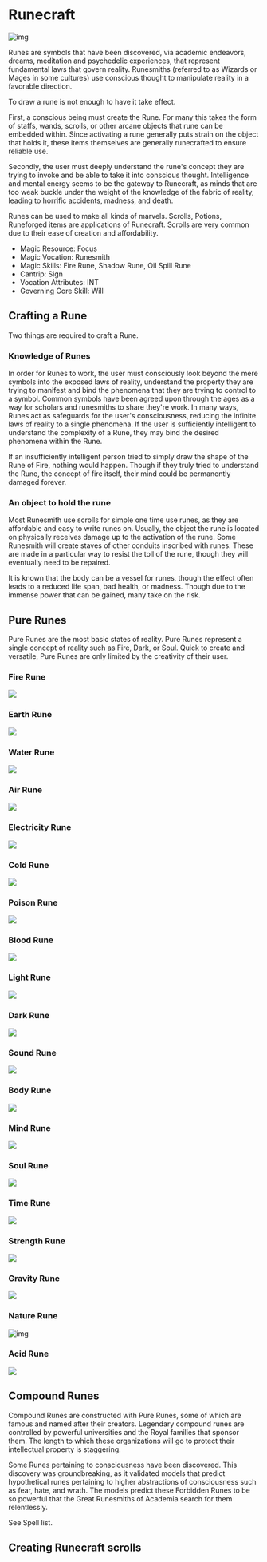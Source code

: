 # Runecraft

![img](Runecraft.png)

Runes are symbols that have been discovered, via academic endeavors, dreams, meditation and psychedelic experiences, that represent fundamental laws that govern reality. Runesmiths (referred to as Wizards or Mages in some cultures) use conscious thought to manipulate reality in a favorable direction.

To draw a rune is not enough to have it take effect.

First, a conscious being must create the Rune. For many this takes the form of staffs, wands, scrolls, or other arcane objects that rune can be embedded within. Since activating a rune generally puts strain on the object that holds it, these items themselves are generally runecrafted to ensure reliable use.

Secondly, the user must deeply understand the rune's concept they are trying to invoke and be able to take it into conscious thought. Intelligence and mental energy seems to be the gateway to Runecraft, as minds that are too weak buckle under the weight of the knowledge of the fabric of reality, leading to horrific accidents, madness, and death.

Runes can be used to make all kinds of marvels. Scrolls, Potions, Runeforged items are applications of Runecraft. Scrolls are very common due to their ease of creation and affordability.

- Magic Resource: Focus
- Magic Vocation: Runesmith
- Magic Skills: Fire Rune, Shadow Rune, Oil Spill Rune
- Cantrip: Sign
- Vocation Attributes: INT
- Governing Core Skill: Will

## Crafting a Rune

Two things are required to craft a Rune.

### Knowledge of Runes

In order for Runes to work, the user must consciously look beyond the mere symbols into the exposed laws of reality, understand the property they are trying to manifest and bind the phenomena that they are trying to control to a symbol. Common symbols have been agreed upon through the ages as a way for scholars and runesmiths to share they're work. In many ways, Runes act as safeguards for the user's consciousness, reducing the infinite laws of reality to a single phenomena. If the user is sufficiently intelligent to understand the complexity of a Rune, they may bind the desired phenomena within the Rune.

If an insufficiently intelligent  person tried to simply draw the shape of the Rune of Fire, nothing would happen. Though if they truly tried to understand the Rune, the concept of fire itself, their mind could be permanently damaged forever.

### An object to hold the rune

Most Runesmith use scrolls for simple one time use runes, as they are affordable and easy to write runes on. Usually, the object the rune is located on physically receives damage up to the activation of the rune. Some Runesmith will create staves of other conduits inscribed with runes. These are made in a particular way to resist the toll of the rune, though they will eventually need to be repaired.

It is known that the body can be a vessel for runes, though the effect often leads to a reduced life span, bad health, or madness. Though due to the immense power that can be gained, many take on the risk.

## Pure Runes

Pure Runes are the most basic states of reality. Pure Runes represent a single concept of reality such as Fire, Dark, or Soul. Quick to create and versatile, Pure Runes are only limited by the creativity of their user.

### Fire Rune

![](PureRunes/FireRune.png)

### Earth Rune

![](PureRunes/EarthRune.png)

### Water Rune

![](PureRunes/WaterRune.png)

### Air Rune

![](PureRunes/AirRune.png)

### Electricity Rune

![](PureRunes/ElectricityRune.png)

### Cold Rune

![](PureRunes/ColdRune.png)

### Poison Rune

![](PureRunes/PoisonRune.png)

### Blood Rune

![](PureRunes/BloodRune.png)

### Light Rune

![](PureRunes/LightRune.png)

### Dark Rune

![](PureRunes/DarkRune.png)

### Sound Rune

![](PureRunes/SoundRune.png)

### Body Rune

![](PureRunes/BodyRune.png)

### Mind Rune

![](PureRunes/MindRune.png)

### Soul Rune

![](PureRunes/SoulRune.png)

### Time Rune

![](PureRunes/TimeRune.png)

### Strength Rune

![](PureRunes/StrengthRune.png)

### Gravity Rune

![](PureRunes/GravityRune.png)

### Nature Rune

![img](PureRunes/NatureRune.png)

### Acid Rune

![](PureRunes/AcidRune.png)

## Compound Runes

Compound Runes are constructed with Pure Runes, some of which are famous and named after their creators. Legendary compound runes are controlled by powerful universities and the Royal families that sponsor them. The length to which these organizations will go to protect their intellectual property is staggering.

Some Runes pertaining to consciousness have been discovered. This discovery was groundbreaking, as it validated models that predict hypothetical runes pertaining to higher abstractions of consciousness such as fear, hate, and wrath. The models predict these Forbidden Runes to be so powerful that the Great Runesmiths of Academia search for them relentlessly.

See Spell list.

## Creating Runecraft scrolls
